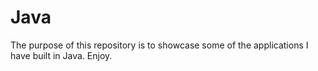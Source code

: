 # Java
The purpose of this repository is to showcase some of the applications I have built in Java. Enjoy.

